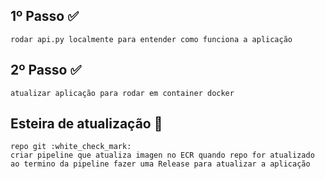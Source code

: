 ## 1º Passo :white_check_mark:
    rodar api.py localmente para entender como funciona a aplicação 
## 2º Passo :white_check_mark:
    atualizar aplicação para rodar em container docker 


## Esteira de atualização  :black_square_button:
    repo git :white_check_mark: 
    criar pipeline que atualiza imagen no ECR quando repo for atualizado
    ao termino da pipeline fazer uma Release para atualizar a aplicação 
